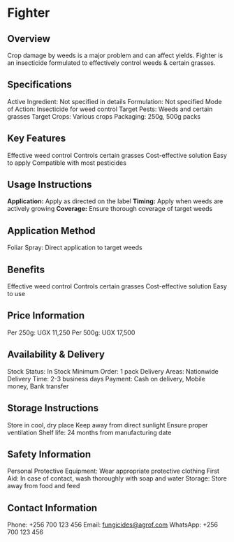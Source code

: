 # Fighter

## Overview
Crop damage by weeds is a major problem and can affect yields. Fighter is an insecticide formulated to effectively control weeds & certain grasses.

## Specifications
Active Ingredient: Not specified in details
Formulation: Not specified
Mode of Action: Insecticide for weed control
Target Pests: Weeds and certain grasses
Target Crops: Various crops
Packaging: 250g, 500g packs

## Key Features
Effective weed control
Controls certain grasses
Cost-effective solution
Easy to apply
Compatible with most pesticides

## Usage Instructions
**Application:** Apply as directed on the label
**Timing:** Apply when weeds are actively growing
**Coverage:** Ensure thorough coverage of target weeds

## Application Method
Foliar Spray: Direct application to target weeds

## Benefits
Effective weed control
Controls certain grasses
Cost-effective solution
Easy to use

## Price Information
Per 250g: UGX 11,250
Per 500g: UGX 17,500

## Availability & Delivery
Stock Status: In Stock
Minimum Order: 1 pack
Delivery Areas: Nationwide
Delivery Time: 2-3 business days
Payment: Cash on delivery, Mobile money, Bank transfer

## Storage Instructions
Store in cool, dry place
Keep away from direct sunlight
Ensure proper ventilation
Shelf life: 24 months from manufacturing date

## Safety Information
Personal Protective Equipment: Wear appropriate protective clothing
First Aid: In case of contact, wash thoroughly with soap and water
Storage: Store away from food and feed

## Contact Information
Phone: +256 700 123 456
Email: fungicides@agrof.com
WhatsApp: +256 700 123 456

